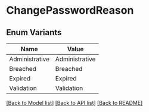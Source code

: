 # ChangePasswordReason

## Enum Variants

| Name | Value |
|---- | -----|
| Administrative | Administrative |
| Breached | Breached |
| Expired | Expired |
| Validation | Validation |


[[Back to Model list]](../README.md#documentation-for-models) [[Back to API list]](../README.md#documentation-for-api-endpoints) [[Back to README]](../README.md)


